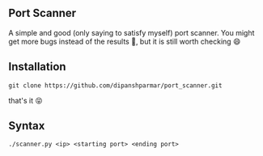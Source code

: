 ## Port Scanner
A simple and good (only saying to satisfy myself) port scanner. You might get more bugs instead of the results :information_desk_person:, but it is still worth checking :smile:

## Installation
`git clone https://github.com/dipanshparmar/port_scanner.git`

that's it :stuck_out_tongue_closed_eyes:

## Syntax
`./scanner.py <ip> <starting port> <ending port>`
